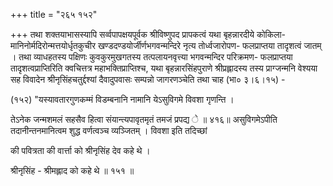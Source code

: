 +++
title = "२६५ १५२"

+++
तथा शक्तयाभासस्यापि सर्व्वपापक्षयपूर्वक श्रीविष्णुपद प्रापकत्वं यथा बृहन्नारदीये कोकिला-मानिनोर्मदिरोन्मत्तयोर्धृतकुचीर खण्डदण्डयोर्जीर्णभगवन्मन्दिरे नृत्य तोर्ध्वजारोपण- फलप्राप्तया तादृशत्वं जातम् । तथा व्याधहतस्य पक्षिणः कुवकुरमुखगतस्य तत्पलायनवृत्त्या भगवन्मन्दिर परिक्रमण- फलप्राप्तया तादृशत्वप्राप्तिरिति क्वचित्तत्र महाभक्तिप्राप्तिश्च, यथा बृहन्नारसिंहपुराणे श्रीप्रह्लादस्य तस्य प्राग्जन्मनि वेश्यया सह विवादेन श्रीनृसिंहचतुर्द्दश्यां दैवादुपवासः सम्पन्नो जागरणञ्चेति तथा चाह (भा० ३।६।१५) - 

(१५२) "यस्यावतारगुणकम्मं विडम्बनानि नामानि येऽसुविगमे विवशा गृणन्ति । 

तेऽनेक जन्मशमलं सहसैव हित्वा संयान्त्यपावृतमृतं तमजं प्रपद्य े ॥ ४१६॥ असुविगमेऽपीति तदानीन्तनमानित्वम शुद्ध वर्णत्वञ्च व्यञ्जितम् । विवशा इति तदिच्छां 

की पवित्रता की वार्त्ता को श्रीनृसिंह देव कहे थे । 

श्रीनृसिंह - श्रीमह्लाद को कहे थे ॥ १५१ ॥ 
